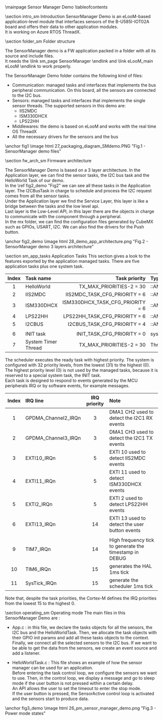 \mainpage Sensor Manager Demo
\tableofcontents

\section intro_sm Introduction
 SensorManager Demo is an eLooM-based application-level module that interfaces sensors of the B-U585I-IOT02A board and offers their data to other application modules.  
 It is working on Azure RTOS ThreadX.



\section folder_sm Folder structure

 The SensorManager demo is a FW application packed in a folder with all its source and include files.  
 It needs the \link sm_page SensorManager \endlink  and \link eLooM_main eLooM \endlink to work properly.  

 The SensorManager Demo folder contains the following kind of files:
 * Communication: managed tasks and interfaces that implements the bus peripheral communication.
 On this board, all the sensors are connected to the I2C bus.
 * Sensors: managed tasks and interfaces that implements the single sensor threads. The supported sensors in this demo are:
    + IIS2MDC
    + ISM330DHCX
    + LPS22HH
 * Middlewares: the demo is based on eLooM and works with the real time OS ThreadX
 * All the necessary drivers for the sensors and the bus  
 
\anchor fig1 \image html 27_packaging_diagram_SMdemo.PNG "Fig.1 - SensorManager demo files"

\section fw_arch_sm Firmware architecture

The SensorManager Demo is based on a 3 layer architecture. In the Application layer, we can find the sensor tasks, the I2C bus task and the HelloWorld Task of our demo.  
In the \ref fig2_demo "Fig2" we can see all these tasks in the Application layer. The I2CBusTask in charge to schedule and process the I2C request comes from all the sensor tasks.  
Under the Application layer we find the Service Layer, this layer is like a bridge between the tasks and the low level api.  
Last layer is the Low-Level API, in this layer there are the objects in charge to communicate with the component through a peripheral.  
In the mx folder, we can find the configuration files generated by CubeMX such as GPIOs, USART, I2C. We can also find the drivers for the Push button.

\anchor fig2_demo \image html 28_demo_app_architecture.png "Fig.2 - SensorManager demo 3 layers architecture"

 \section sm_app_tasks Application Tasks
 This section gives a look to the features exported by the application managed tasks. There are five application tasks plus one system task.

 | Index | Task name           | Task priority                    | Type of                 |
 | :---: | :------------------ | ---------------------------:     | :---------------------- |
 | 1     | HelloWorld          | TX_MAX_PRIORITIES-2         = 30 | ::AManagedTaskEx        |
 | 2     | IIS2MDC             | IIS2MDC_TASK_CFG_PRIORITY    = 6 | ::AManagedTaskEx        |
 | 3     | ISM330DHCX          | ISM330DHCX_TASK_CFG_PRIORITY = 6 | ::AManagedTaskEx        |
 | 4     | LPS22HH             | LPS22HH_TASK_CFG_PRIORITY    = 6 | ::AManagedTaskEx        |
 | 5     | I2CBUS              | I2CBUS_TASK_CFG_PRIORITY     = 4 | ::AManagedTaskEx        |
 |       |                     |                                  |                         |
 | 6     | INIT task           | INIT_TASK_CFG_PRIORITY       = 0 | system task             |
 | 7     | System Timer Thread | TX_MAX_PRIORITIES-2         = 30 | ThreadX task            |


 The scheduler executes the ready task with highest priority. The system is configured with 32 priority levels, from the lowest (31) to the highest (0).  
 The highest priority level (0) is not used by the managed tasks, because it is reserved to a special system task, the INIT task.  
 Each task is designed to respond to events generated by the MCU peripherals IRQ or by software events, for example messages.  

 | Index | IRQ line            | IRQ  priority  | Note                                                               |
 | :---: | :------------------ | :------------: | :----------------------------------------------------------------- |
 | 1     | GPDMA_Channel2_IRQn | 3              | DMA1 CH2 used to detect the I2C1 RX events                        |
 | 2     | GPDMA_Channel3_IRQn | 3              | DMA1 CH3 used to detect the I2C1 TX events                        |
 | 3     | EXTI10_IRQn         | 5              | EXTI 10 used to detect IIS2MDC events                             |
 | 4     | EXTI11_IRQn         | 5              | EXTI 11 used to detect ISM330DHCX events                          |
 | 5     | EXTI2_IRQn          | 5              | EXTI 2 used to detect LPS22HH events                              |
 | 6     | EXTI13_IRQn         | 14             | EXTI 13 used to detect the user button events                     |
 |       |                     |                |                                                                   |
 | 9     | TIM7_IRQn           | 14             | High frequency tick to generate the timestamp in DEBUG            |
 | 10    | TIM6_IRQn           | 15             | generates the HAL 1ms tick                                        |
 | 11    | SysTick_IRQn        | 15             | generate the scheduler 1ms tick                                   |

  Note that, despite the task priorities, the Cortex-M defines the IRQ priorities from the lowest 15 to the highest 0.

 \section operating_sm Operating mode
 The main files in this SensorManager Demo are :
 * App.c : in this file, we declare the tasks objects for all the sensors, the I2C bus and the HelloWorldTask.
 Then, we allocate the task objects with their GPIO init params and add all these tasks objects to the context.  
 Finally, we connect all  the selected sensors to the I2C bus.
 If we want to be able to get the data from the sensors, we create an event source and add a listener.

 * HelloWorldTask.c :
 This file shows an example of how the sensor manager can be used for an application.  
 Before entering the task control loop, we configure the sensors we want to use.
 Then, in the control loop, we display a message and go to sleep mode if the user button is not pressed within a certain delay.  
 An API allows the user to set the timeout to enter the stop mode.  
 If the user button is pressed, the SensorActive control loop is activated and the sensors start to produce data.   

 \anchor fig3_demo \image html 26_pm_sensor_manager_demo.png "Fig.3 - Power mode states"
